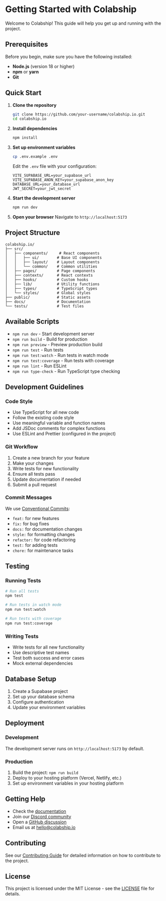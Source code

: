 # Getting Started with Colabship

Welcome to Colabship! This guide will help you get up and running with the project.

## Prerequisites

Before you begin, make sure you have the following installed:

- **Node.js** (version 18 or higher)
- **npm** or **yarn**
- **Git**

## Quick Start

1. **Clone the repository**
   ```bash
   git clone https://github.com/your-username/colabship.io.git
   cd colabship.io
   ```

2. **Install dependencies**
   ```bash
   npm install
   ```

3. **Set up environment variables**
   ```bash
   cp .env.example .env
   ```
   
   Edit the `.env` file with your configuration:
   ```env
   VITE_SUPABASE_URL=your_supabase_url
   VITE_SUPABASE_ANON_KEY=your_supabase_anon_key
   DATABASE_URL=your_database_url
   JWT_SECRET=your_jwt_secret
   ```

4. **Start the development server**
   ```bash
   npm run dev
   ```

5. **Open your browser**
   Navigate to `http://localhost:5173`

## Project Structure

```
colabship.io/
├── src/
│   ├── components/     # React components
│   │   ├── ui/        # Base UI components
│   │   ├── layout/    # Layout components
│   │   └── common/    # Common utilities
│   ├── pages/         # Page components
│   ├── contexts/      # React contexts
│   ├── hooks/         # Custom hooks
│   ├── lib/           # Utility functions
│   ├── types/         # TypeScript types
│   └── styles/        # Global styles
├── public/            # Static assets
├── docs/              # Documentation
└── tests/             # Test files
```

## Available Scripts

- `npm run dev` - Start development server
- `npm run build` - Build for production
- `npm run preview` - Preview production build
- `npm run test` - Run tests
- `npm run test:watch` - Run tests in watch mode
- `npm run test:coverage` - Run tests with coverage
- `npm run lint` - Run ESLint
- `npm run type-check` - Run TypeScript type checking

## Development Guidelines

### Code Style

- Use TypeScript for all new code
- Follow the existing code style
- Use meaningful variable and function names
- Add JSDoc comments for complex functions
- Use ESLint and Prettier (configured in the project)

### Git Workflow

1. Create a new branch for your feature
2. Make your changes
3. Write tests for new functionality
4. Ensure all tests pass
5. Update documentation if needed
6. Submit a pull request

### Commit Messages

We use [Conventional Commits](https://www.conventionalcommits.org/):

- `feat:` for new features
- `fix:` for bug fixes
- `docs:` for documentation changes
- `style:` for formatting changes
- `refactor:` for code refactoring
- `test:` for adding tests
- `chore:` for maintenance tasks

## Testing

### Running Tests

```bash
# Run all tests
npm test

# Run tests in watch mode
npm run test:watch

# Run tests with coverage
npm run test:coverage
```

### Writing Tests

- Write tests for all new functionality
- Use descriptive test names
- Test both success and error cases
- Mock external dependencies

## Database Setup

1. Create a Supabase project
2. Set up your database schema
3. Configure authentication
4. Update your environment variables

## Deployment

### Development

The development server runs on `http://localhost:5173` by default.

### Production

1. Build the project: `npm run build`
2. Deploy to your hosting platform (Vercel, Netlify, etc.)
3. Set up environment variables in your hosting platform

## Getting Help

- Check the [documentation](https://docs.colabship.io)
- Join our [Discord community](https://discord.gg/colabship)
- Open a [GitHub discussion](https://github.com/your-username/colabship.io/discussions)
- Email us at hello@colabship.io

## Contributing

See our [Contributing Guide](../CONTRIBUTING.md) for detailed information on how to contribute to the project.

## License

This project is licensed under the MIT License - see the [LICENSE](../LICENSE) file for details.
